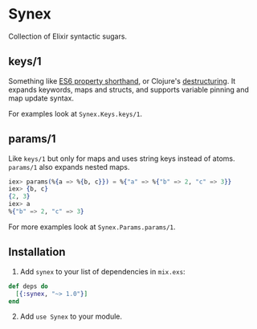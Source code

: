 # Synex

Collection of Elixir syntactic sugars.

## keys/1

Something like [ES6 property shorthand](http://es6-features.org/#PropertyShorthand),
or Clojure's [destructuring](http://clojure.org/guides/destructuring).
It expands keywords, maps and structs, and supports variable pinning and map update syntax.

For examples look at `Synex.Keys.keys/1`.

## params/1

Like `keys/1` but only for maps and uses string keys instead of atoms.
`params/1` also expands nested maps.

```elixir
iex> params(%{a => %{b, c}}) = %{"a" => %{"b" => 2, "c" => 3}}
iex> {b, c}
{2, 3}
iex> a
%{"b" => 2, "c" => 3}
```

For more examples look at `Synex.Params.params/1`.

## Installation

1. Add `synex` to your list of dependencies in `mix.exs`:

```elixir
def deps do
  [{:synex, "~> 1.0"}]
end
```

2. Add `use Synex` to your module.

